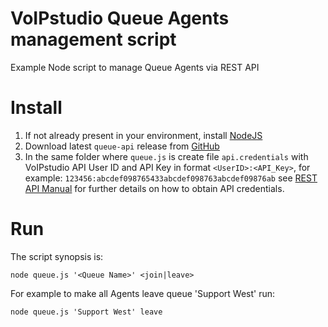 # VoIPstudio Queue Agents management script

Example Node script to manage Queue Agents via REST API

# Install

1. If not already present in your environment, install [NodeJS](https://nodejs.org)
2. Download latest `queue-api` release from [GitHub](https://github.com/VoIPstudio/queue-api/releases)
3. In the same folder where `queue.js` is create file `api.credentials` with VoIPstudio API User ID and API Key in format `<UserID>:<API_Key>`, for example: `123456:abcdef098765433abcdef098763abcdef09876ab` see [REST API Manual](https://voipstudio.com/app/#manual.rest-api.introduction) for further details on how to obtain API credentials.

# Run

The script synopsis is:

`node queue.js '<Queue Name>' <join|leave>`

For example to make all Agents leave queue 'Support West' run:

`node queue.js 'Support West' leave`